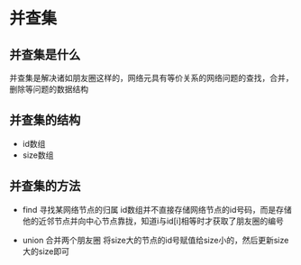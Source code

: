 # 并查集
## 并查集是什么
并查集是解决诸如朋友圈这样的，网络元具有等价关系的网络问题的查找，合并，删除等问题的数据结构
## 并查集的结构
* id数组
* size数组
## 并查集的方法
* find
  寻找某网络节点的归属
  id数组并不直接存储网络节点的id号码，而是存储他的近邻节点并向中心节点靠拢，知道i与id[i]相等时才获取了朋友圈的编号

* union
  合并两个朋友圈
  将size大的节点的id号赋值给size小的，然后更新size大的size即可
